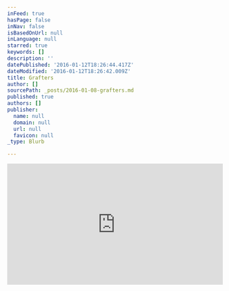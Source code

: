 ```yaml
---
inFeed: true
hasPage: false
inNav: false
isBasedOnUrl: null
inLanguage: null
starred: true
keywords: []
description: ''
datePublished: '2016-01-12T18:26:44.417Z'
dateModified: '2016-01-12T18:26:42.009Z'
title: Grafters
author: []
sourcePath: _posts/2016-01-08-grafters.md
published: true
authors: []
publisher:
  name: null
  domain: null
  url: null
  favicon: null
_type: Blurb

---
```

<iframe src="https://player.vimeo.com/video/98220579?autoplay=1&amp;color=267ced&amp;byline=0&amp;portrait=0" width="500" height="281" frameborder="0" webkitallowfullscreen="webkitallowfullscreen" mozallowfullscreen="mozallowfullscreen" allowfullscreen="allowfullscreen" style=""></iframe>